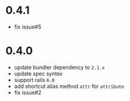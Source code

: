# 0.4.1
* fix issue#5

# 0.4.0
* update bundler dependency to `2.1.x`
* update spec syntex
* support rails `6.0`
* add shortcut alias method `attr` for `attribute`
* fix issue#2 
